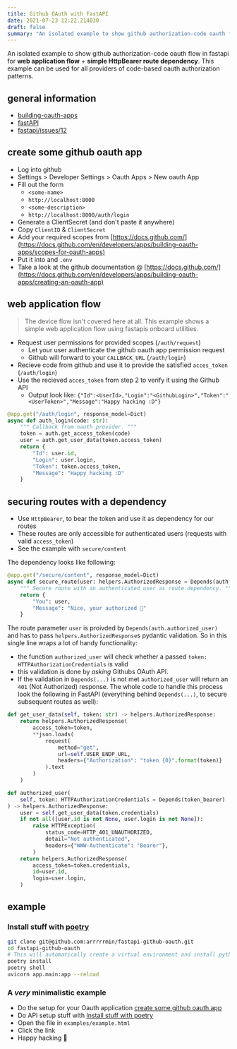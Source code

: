 ```yaml
--- 
title: Github OAuth with FastAPI 
date: 2021-07-23 12:22.214030
draft: false
summary: "An isolated example to show github authorization-code oauth flow in fastapi for web application flow + simple HttpBearer route dependency. This example can be used for all providers of code-based oauth authorization patterns."
---
```


An isolated example to show github authorization-code oauth flow in fastapi for **web application flow** + **simple HttpBearer route dependency**. This example can be used for all providers of code-based oauth authorization patterns.

## general information
* [building-oauth-apps](https://docs.github.com/en/developers/apps/building-oauth-apps)
* [fastAPI](https://fastapi.tiangolo.com)
* [fastapi/issues/12](https://github.com/tiangolo/fastapi/issues/12#issuecomment-457706256)

## create some github oauth app
* Log into github
* Settings > Developer Settings > Oauth Apps > New oauth App
* Fill out the form
  * `<some-name>`
  * `http://localhost:8000`
  * `<some-description>`
  * `http://localhost:8000/auth/login`
* Generate a ClientSecret (and don't paste it anywhere)
* Copy `ClientID` & `ClientSecret`
* Add your required scopes from [https://docs.github.com/](https://docs.github.com/en/developers/apps/building-oauth-apps/scopes-for-oauth-apps)
* Put it into and `.env`
* Take a look at the github documentation @ [https://docs.github.com/](https://docs.github.com/en/developers/apps/building-oauth-apps/creating-an-oauth-app)

## web application flow
> The device flow isn't covered here at all. This example shows a simple web application flow using fastapis onboard utilities.

* Request user permissions for provided scopes (`/auth/request`)
  * Let your user authenticate the github oauth app permission request
  * Github will forward to your `CALLBACK_URL` (`/auth/login`)
* Recieve code from github and use it to provide the satisfied `acces_token` (`/auth/login`)
* Use the recieved `acces_token` from step 2 to verify it using the Github API 
  * Output look like: `{"Id":<UserId>,"Login":"<GithubLogin>","Token":"<UserToken>","Message":"Happy hacking :D"}`

````Python
@app.get("/auth/login", response_model=Dict)
async def auth_login(code: str):
    """ Callback from oauth provider. """
    token = auth.get_access_token(code)
    user = auth.get_user_data(token.access_token)
    return {
        "Id": user.id,
        "Login": user.login,
        "Token": token.access_token,
        "Message": "Happy hacking :D"
    }
````

## securing routes with a dependency
* Use `HttpBearer`, to bear the token and use it as dependency for our routes
* These routes are only accessible for authenticated users (requests with valid `access_token`) 
* See the example with `secure/content`

The dependency looks like following:
````Python
@app.get("/secure/content", response_model=Dict)
async def secure_route(user: helpers.AuthorizedResponse = Depends(auth.authorized_user)):
    """ Secure route with an authenticated user as route dependency. """
    return {
        "You": user,
        "Message": "Nice, your authorized 🎉"
    }
````

The route parameter `user` is proivded by `Depends(auth.authorized_user)` and has to pass `helpers.AuthorizedResponse`s pydantic validation. So in this single line wraps a lot of handy functionality: 
* the function `authorized_user` will check whether a passed `token: HTTPAuthorizationCredentials` is valid
* this validation is done by *asking* Githubs OAuth API.
* If the validation in `Depends(...)` is not met `authorized_user` will return an `401` (Not Authorized) response.
The whole code to handle this process look the following in FastAPI (everything behind `Depends(...)`, to secure subsequent routes as well):
````Python
def get_user_data(self, token: str) -> helpers.AuthorizedResponse:
    return helpers.AuthorizedResponse(
        access_token=token,
        **json.loads(
            request(
                method="get",
                url=self.USER_ENDP_URL,
                headers={"Authorization": "token {0}".format(token)}
            ).text
        )
    )

def authorized_user(
    self, token: HTTPAuthorizationCredentials = Depends(token_bearer)
) -> helpers.AuthorizedResponse:
    user = self.get_user_data(token.credentials)
    if not all([user.id is not None, user.login is not None]):
        raise HTTPException(
            status_code=HTTP_401_UNAUTHORIZED,
            detail="Not authenticated",
            headers={"WWW-Authenticate": "Bearer"},
        )
    return helpers.AuthorizedResponse(
        access_token=token.credentials,
        id=user.id,
        login=user.login,
    )
````

## example

### Install stuff with [poetry](https://python-poetry.org)
```bash
git clone git@github.com:arrrrrmin/fastapi-github-oauth.git
cd fastapi-github-oauth
# This will automatically create a virtual environment and install python-deps in pyproject.toml
poetry install
poetry shell
uvicorn app.main:app --reload
```

### A _very_ minimalistic example
* Do the setup for your Oauth application [create some github oauth app](#create-some-github-oauth-app)
* Do API setup stuff with [Install stuff with poetry](#Install-stuff-with-poetry)
* Open the file in `examples/example.html`
* Click the link
* Happy hacking 🎉
